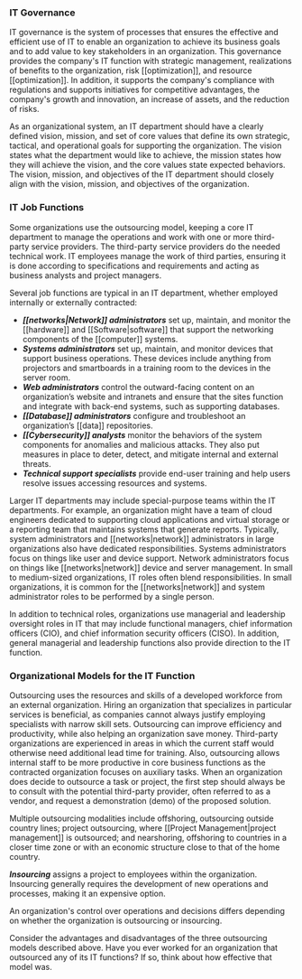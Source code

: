 ### IT Governance
IT governance is the system of processes that ensures the effective and efficient use of IT to enable an organization to achieve its business goals and to add value to key stakeholders in an organization. This governance provides the company's IT function with strategic management, realizations of benefits to the organization, risk [[optimization]], and resource [[optimization]]. In addition, it supports the company's compliance with regulations and supports initiatives for competitive advantages, the company's growth and innovation, an increase of assets, and the reduction of risks.

As an organizational system, an IT department should have a clearly defined vision, mission, and set of core values that define its own strategic, tactical, and operational goals for supporting the organization. The vision states what the department would like to achieve, the mission states how they will achieve the vision, and the core values state expected behaviors. The vision, mission, and objectives of the IT department should closely align with the vision, mission, and objectives of the organization.
### IT Job Functions

Some organizations use the outsourcing model, keeping a core IT department to manage the operations and work with one or more third-party service providers. The third-party service providers do the needed technical work. IT employees manage the work of third parties, ensuring it is done according to specifications and requirements and acting as business analysts and project managers.

Several job functions are typical in an IT department, whether employed internally or externally contracted:

- _**[[networks|Network]] administrators**_ set up, maintain, and monitor the [[hardware]] and [[Software|software]] that support the networking components of the [[computer]] systems.
- _**Systems administrators**_ set up, maintain, and monitor devices that support business operations. These devices include anything from projectors and smartboards in a training room to the devices in the server room.
- _**Web administrators**_ control the outward-facing content on an organization’s website and intranets and ensure that the sites function and integrate with back-end systems, such as supporting databases.
- _**[[Database]] administrators**_ configure and troubleshoot an organization’s [[data]] repositories.
- _**[[Cybersecurity]] analysts**_ monitor the behaviors of the system components for anomalies and malicious attacks. They also put measures in place to deter, detect, and mitigate internal and external threats.
- _**Technical support specialists**_ provide end-user training and help users resolve issues accessing resources and systems.

Larger IT departments may include special-purpose teams within the IT departments. For example, an organization might have a team of cloud engineers dedicated to supporting cloud applications and virtual storage or a reporting team that maintains systems that generate reports. Typically, system administrators and [[networks|network]] administrators in large organizations also have dedicated responsibilities. Systems administrators focus on things like user and device support. Network administrators focus on things like [[networks|network]] device and server management. In small to medium-sized organizations, IT roles often blend responsibilities. In small organizations, it is common for the [[networks|network]] and system administrator roles to be performed by a single person.

In addition to technical roles, organizations use managerial and leadership oversight roles in IT that may include functional managers, chief information officers (CIO), and chief information security officers (CISO). In addition, general managerial and leadership functions also provide direction to the IT function.
### Organizational Models for the IT Function

Outsourcing uses the resources and skills of a developed workforce from an external organization. Hiring an organization that specializes in particular services is beneficial, as companies cannot always justify employing specialists with narrow skill sets. Outsourcing can improve efficiency and productivity, while also helping an organization save money. Third-party organizations are experienced in areas in which the current staff would otherwise need additional lead time for training. Also, outsourcing allows internal staff to be more productive in core business functions as the contracted organization focuses on auxiliary tasks. When an organization does decide to outsource a task or project, the first step should always be to consult with the potential third-party provider, often referred to as a vendor, and request a demonstration (demo) of the proposed solution.

Multiple outsourcing modalities include offshoring, outsourcing outside country lines; project outsourcing, where [[Project Management|project management]] is outsourced; and nearshoring, offshoring to countries in a closer time zone or with an economic structure close to that of the home country.

_**Insourcing**_ assigns a project to employees within the organization. Insourcing generally requires the development of new operations and processes, making it an expensive option.

An organization's control over operations and decisions differs depending on whether the organization is outsourcing or insourcing.

Consider the advantages and disadvantages of the three outsourcing models described above. Have you ever worked for an organization that outsourced any of its IT functions? If so, think about how effective that model was.